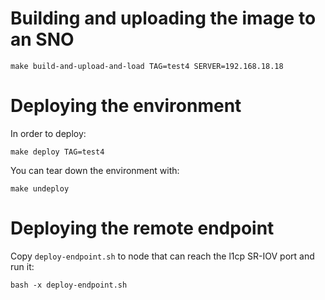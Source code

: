 # Building and uploading the image to an SNO

```
make build-and-upload-and-load TAG=test4 SERVER=192.168.18.18
```

# Deploying the environment

In order to deploy:
```
make deploy TAG=test4
```

You can tear down the environment with:
```
make undeploy
```

# Deploying the remote endpoint

Copy `deploy-endpoint.sh` to node that can reach the l1cp SR-IOV port and run it:
```
bash -x deploy-endpoint.sh
```
